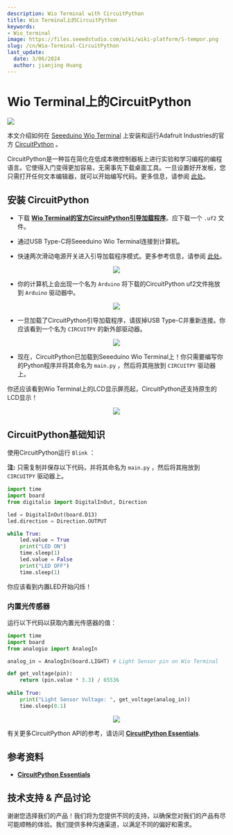 ```yaml
---
description: Wio Terminal with CircuitPython
title: Wio Terminal上的CircuitPython
keywords:
- Wio_terminal
image: https://files.seeedstudio.com/wiki/wiki-platform/S-tempor.png
slug: /cn/Wio-Terminal-CircuitPython
last_update:
  date: 3/06/2024
  author: jianjing Huang
---
```


# Wio Terminal上的CircuitPython

![](https://files.seeedstudio.com/wiki/Wio-Terminal-CircuitPython/cp-wt.png)

本文介绍如何在 [Seeeduino Wio Terminal](https://www.seeedstudio.com/Wio-Terminal-p-4509.html) 上安装和运行Adafruit Industries的官方 [CircuitPython](https://circuitpython.org/) 。

CircuitPython是一种旨在简化在低成本微控制器板上进行实验和学习编程的编程语言。它使得入门变得更加容易，无需事先下载桌面工具。一旦设置好开发板，您只需打开任何文本编辑器，就可以开始编写代码。更多信息，请参阅 [此处](https://learn.adafruit.com/welcome-to-circuitpython/what-is-circuitpython)。

## 安装 CircuitPython

- 下载 [**Wio Terminal的官方CircuitPython引导加载程序**](https://circuitpython.org/board/seeeduino_wio_terminal/)。应下载一个 `.uf2` 文件。

- 通过USB Type-C将Seeeduino Wio Terminal连接到计算机。

- 快速两次滑动电源开关进入引导加载程序模式。更多参考信息，请参阅 [此处](https://wiki.seeedstudio.com/Wio-Terminal-Getting-Started/#faq)。

<div align="center"><img width={500} src="https://files.seeedstudio.com/wiki/Wio-Terminal-CircuitPython/dfu.gif" /></div>

- 你的计算机上会出现一个名为 `Arduino` 将下载的CircuitPython uf2文件拖放到 `Arduino` 驱动器中。

<div align="center"><img src="https://files.seeedstudio.com/wiki/Circuitpython-XIAO/df2.png" /></div>

- 一旦加载了CircuitPython引导加载程序，请拔掉USB Type-C并重新连接。你应该看到一个名为 `CIRCUITPY` 的新外部驱动器。

<div align="center"><img src="https://files.seeedstudio.com/wiki/Circuitpython-XIAO/df2-2.png" /></div>

- 现在，CircuitPython已加载到Seeeduino Wio Terminal上！你只需要编写你的Python程序并将其命名为 `main.py` ，然后将其拖放到 `CIRCUITPY` 驱动器上。

你还应该看到Wio Terminal上的LCD显示屏亮起，CircuitPython还支持原生的LCD显示！

<div align="center"><img width={500} src="https://files.seeedstudio.com/wiki/Wio-Terminal-CircuitPython/LCD.gif" /></div>

## CircuitPython基础知识

使用CircuitPython运行 `Blink` ：

**注:** 只需复制并保存以下代码，并将其命名为 `main.py` ，然后将其拖放到 `CIRCUITPY` 驱动器上。

```py
import time
import board
from digitalio import DigitalInOut, Direction

led = DigitalInOut(board.D13)
led.direction = Direction.OUTPUT

while True:
    led.value = True
    print("LED ON")
    time.sleep(1)
    led.value = False
    print("LED OFF")
    time.sleep(1)
```

你应该看到内置LED开始闪烁！

### 内置光传感器

运行以下代码以获取内置光传感器的值：

```py
import time
import board
from analogio import AnalogIn

analog_in = AnalogIn(board.LIGHT) # Light Sensor pin on Wio Terminal

def get_voltage(pin):
    return (pin.value * 3.3) / 65536
 
while True:
    print("Light Sensor Voltage: ", get_voltage(analog_in))
    time.sleep(0.1)
```

<div align="center"><img src="https://files.seeedstudio.com/wiki/Wio-Terminal-CircuitPython/light.png" /></div>

有关更多CircuitPython API的参考，请访问 [**CircuitPython Essentials**](https://learn.adafruit.com/circuitpython-essentials/circuitpython-essentials).

## 参考资料

- [**CircuitPython Essentials**](https://learn.adafruit.com/circuitpython-essentials/circuitpython-essentials)

## 技术支持 & 产品讨论


谢谢您选择我们的产品！我们将为您提供不同的支持，以确保您对我们的产品有尽可能顺畅的体验。我们提供多种沟通渠道，以满足不同的偏好和需求。

<div class="button_tech_support_container">
<a href="https://forum.seeedstudio.com/" class="button_forum"></a> 
<a href="https://www.seeedstudio.com/contacts" class="button_email"></a>
</div>

<div class="button_tech_support_container">
<a href="https://discord.gg/eWkprNDMU7" class="button_discord"></a> 
<a href="https://github.com/Seeed-Studio/wiki-documents/discussions/69" class="button_discussion"></a>
</div>
